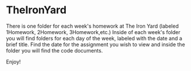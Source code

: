TheIronYard
===========
There is one folder for each week's homework at The Iron Yard (labeled 1Homework, 2Homework, 3Homework,etc.)
Inside of each week's folder you will find folders for each day of the week, labeled with the date and a brief title.
Find the date for the assignment you wish to view and inside the folder you will find the code documents.

Enjoy!
